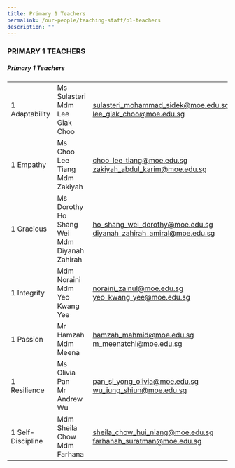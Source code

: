 ```yaml
---
title: Primary 1 Teachers
permalink: /our-people/teaching-staff/p1-teachers
description: ""
---
```

### PRIMARY 1 TEACHERS

##### Primary 1 Teachers
|  	|  	|  	|
|---	|---	|---	|
| 1 Adaptability 	| Ms Sulasteri<br>Mdm Lee Giak Choo 	| sulasteri_mohammad_sidek@moe.edu.sg<br>lee_giak_choo@moe.edu.sg 	|
| 1 Empathy 	| Ms Choo Lee Tiang<br>Mdm Zakiyah 	| choo_lee_tiang@moe.edu.sg<br>zakiyah_abdul_karim@moe.edu.sg 	|
| 1 Gracious 	| Ms Dorothy Ho Shang Wei<br>Mdm Diyanah Zahirah 	| ho_shang_wei_dorothy@moe.edu.sg<br>diyanah_zahirah_amiral@moe.edu.sg 	|
| 1 Integrity 	| Mdm Noraini<br>Mdm Yeo Kwang Yee 	| noraini_zainul@moe.edu.sg<br>yeo_kwang_yee@moe.edu.sg 	|
| 1 Passion 	| Mr Hamzah<br>Mdm Meena 	| hamzah_mahmid@moe.edu.sg<br>m_meenatchi@moe.edu.sg 	|
| 1 Resilience 	| Ms Olivia Pan<br>Mr Andrew Wu 	| pan_si_yong_olivia@moe.edu.sg<br>wu_jung_shiun@moe.edu.sg 	|
|  1 Self-Discipline 	| Mdm Sheila Chow<br>Mdm Farhana 	| sheila_chow_hui_niang@moe.edu.sg<br>farhanah_suratman@moe.edu.sg 	|